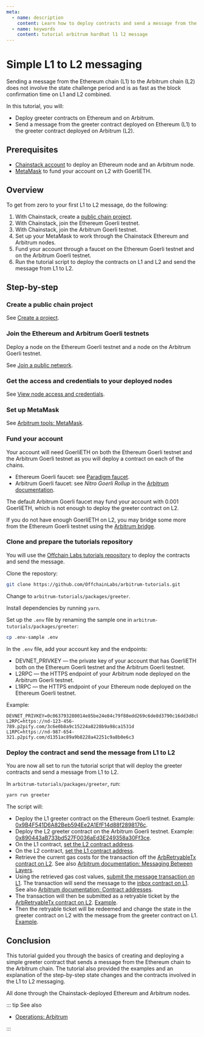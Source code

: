 ```yaml
---
meta:
  - name: description
    content: Learn how to deploy contracts and send a message from the Ethereum chain to the Arbitrum chain.
  - name: keywords
    content: tutorial arbitrum hardhat l1 l2 message
---
```


# Simple L1 to L2 messaging

Sending a message from the Ethereum chain (L1) to the Arbitrum chain (L2) does not involve the state challenge period and is as fast as the block confirmation time on L1 and L2 combined.

In this tutorial, you will:

* Deploy greeter contracts on Ethereum and on Arbitrum.
* Send a message from the greeter contract deployed on Ethereum (L1) to the greeter contract deployed on Arbitrum (L2).

## Prerequisites

* <a href="https://console.chainstack.com/" target="_blank">Chainstack account</a> to deploy an Ethereum node and an Arbitrum node.
* [MetaMask](https://metamask.io/) to fund your account on L2 with GoerliETH.

## Overview

To get from zero to your first L1 to L2 message, do the following:

1. With Chainstack, create a [public chain project](/glossary/public-chain-project).
1. With Chainstack, join the Ethereum Goerli testnet.
1. With Chainstack, join the Arbitrum Goerli testnet.
1. Set up your MetaMask to work through the Chainstack Ethereum and Arbitrum nodes.
1. Fund your account through a faucet on the Ethereum Goerli testnet and on the Arbitrum Goerli testnet.
1. Run the tutorial script to deploy the contracts on L1 and L2 and send the message from L1 to L2.

## Step-by-step

### Create a public chain project

See [Create a project](/platform/create-a-project).

### Join the Ethereum and Arbitrum Goerli testnets

Deploy a node on the Ethereum Goerli testnet and a node on the Arbitrum Goerli testnet.

See [Join a public network](/platform/join-a-public-network).

### Get the access and credentials to your deployed nodes

See [View node access and credentials](/platform/view-node-access-and-credentials).

### Set up MetaMask

See [Arbitrum tools: MetaMask](/operations/arbitrum/tools).

### Fund your account

Your account will need GoerliETH on both the Ethereum Goerli testnet and the Arbitrum Goerli testnet as you will deploy a contract on each of the chains.

* Ethereum Goerli faucet: see [Paradigm faucet](https://faucet.paradigm.xyz/).
* Arbitrum Goerli faucet: see *Nitro Goerli Rollup* in the [Arbitrum documentation](https://developer.offchainlabs.com/docs/Public_Chains#get-some-native-currency).

The default Arbitrum Goerli faucet may fund your account with 0.001 GoerliETH, which is not enough to deploy the greeter contract on L2.

If you do not have enough GoerliETH on L2, you may bridge some more from the Ethereum Goerli testnet using the [Arbitrum bridge](https://bridge.arbitrum.io/).

### Clone and prepare the tutorials repository

You will use the [Offchain Labs tutorials repository](https://github.com/OffchainLabs/arbitrum-tutorials.git) to deploy the contracts and send the message.

Clone the repostory:

``` sh
git clone https://github.com/OffchainLabs/arbitrum-tutorials.git
```

Change to `arbitrum-tutorials/packages/greeter`.

Install dependencies by running `yarn`.

Set up the `.env` file by renaming the sample one in `arbitrum-tutorials/packages/greeter`:

``` sh
cp .env-sample .env
```

In the `.env` file, add your account key and the endpoints:

* DEVNET_PRIVKEY — the private key of your account that has GoerliETH both on the Ethereum Goerli testnet and the Arbitrum Goerli testnet.
* L2RPC — the HTTPS endpoint of your Arbitrum node deployed on the Arbitrum Goerli testnet.
* L1RPC — the HTTPS endpoint of your Ethereum node deployed on the Ethereum Goerli testnet.

Example:

``` env
DEVNET_PRIVKEY=0c063793280014e85be24e84c79f88edd269c6de8d3790c16dd3d8cbd19c8c59
L2RPC=https://nd-123-456-789.p2pify.com/3c6e0b8a9c15224a8228b9a98ca1531d
L1RPC=https://nd-987-654-321.p2pify.com/d1351ac89a9b8228a42251c9a8b0e6c3
```

### Deploy the contract and send the message from L1 to L2

You are now all set to run the tutorial script that will deploy the greeter contracts and send a message from L1 to L2.

In `arbitrum-tutorials/packages/greeter`, run:

``` sh
yarn run greeter
```

The script will:

* Deploy the L1 greeter contract on the Ethereum Goerli testnet. Example: [0x9B4F541D6A82Beb594Ee2A1EfF14d88f2898176c](https://goerli.etherscan.io/address/0x9B4F541D6A82Beb594Ee2A1EfF14d88f2898176c).
* Deploy the L2 greeter contract on the Arbitrum Goerli testnet. Example: [0x890443aB733bd527F0036aEd3E249358a30Ff3ce](https://goerli-rollup-explorer.arbitrum.io/address/0x890443aB733bd527F0036aEd3E249358a30Ff3ce).
* On the L1 contract, [set the L2 contract address](https://goerli.etherscan.io/tx/0xbd20609976a96ce791eae71dae0e87a254f542eab1ab400ce8b4681cc4f6b5aa).
* On the L2 contract, [set the L1 contract address](https://goerli-rollup-explorer.arbitrum.io/tx/0x98dcfec500561985cdaf0f3933f1b361b3106edc055e0a2644c0f67396596d42/internal-transactions).
* Retrieve the current gas costs for the transaction off the [ArbRetryableTx contract on L2](https://goerli-rollup-explorer.arbitrum.io/address/0x000000000000000000000000000000000000006E/read-contract). See also [Arbitrum documentation: Messaging Between Layers](https://developer.offchainlabs.com/docs/L1_L2_Messages).
* Using the retrieved gas cost values, [submit the message transaction on L1](0xa39ecbb53844d009dc121825c26b0608def2c4117d81a6ebeb6000fcf304ac9e). The transaction will send the message to the [inbox contract on L1](https://goerli.etherscan.io/address/0x6BEbC4925716945D46F0Ec336D5C2564F419682C#readProxyContract). See also [Arbitrum documentation: Contract addresses](https://developer.offchainlabs.com/docs/Useful_Addresses).
* The transaction will then be submitted as a retryable ticket by the [ArbRetryableTx contract on L2](https://goerli-rollup-explorer.arbitrum.io/address/0x000000000000000000000000000000000000006E/). [Example](https://goerli-rollup-explorer.arbitrum.io/tx/0xac1f89c9d449145aaa6a715bfb7a678009654191b379c03d20bd0a27b8f6968f).
* Then the retryable ticket will be redeemed and change the state in the greeter contract on L2 with the message from the greeter contract on L1. [Example](0x6c8dd56c1ef93064b7b219154327361c051588dfadf716cc23e9d5e3ed610814).

## Conclusion

This tutorial guided you through the basics of creating and deploying a simple greeter contract that sends a message from the Ethereum chain to the Arbitrum chain. The tutorial also provided the examples and an explanation of the step-by-step state changes and the contracts involved in the L1 to L2 messaging.

All done through the Chainstack-deployed Ethereum and Arbitrum nodes.

::: tip See also

* [Operations: Arbitrum](/operations/arbitrum/)

:::
